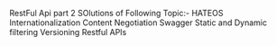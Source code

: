 RestFul Api part 2
SOlutions of Following Topic:-
    HATEOS
    Internationalization
    Content Negotiation
    Swagger
    Static and Dynamic filtering
    Versioning Restful APIs 
